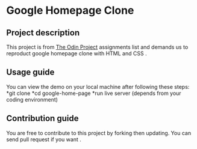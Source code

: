 # Google Homepage Clone

## Project description

   This project is from [The Odin Project](https://www.theodinproject.com/paths/foundations/courses/foundations/lessons/html-css) assignments list and demands us to reproduct google homepage clone with HTML and CSS .

## Usage guide

  You can view the demo on your local machine after following these steps:
     *git clone
     *cd google-home-page
     *run live server (depends from your coding environment)

## Contribution guide

  You are free to contribute to this project by forking then updating.
  You can send pull request if you want .
